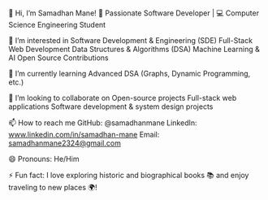 👋 Hi, I’m Samadhan Mane!
🚀 Passionate Software Developer | 💻 Computer Science Engineering Student

👀 I’m interested in
Software Development & Engineering (SDE)
Full-Stack Web Development
Data Structures & Algorithms (DSA)
Machine Learning & AI
Open Source Contributions

🌱 I’m currently learning
Advanced DSA (Graphs, Dynamic Programming, etc.)


💞️ I’m looking to collaborate on
Open-source projects
Full-stack web applications
Software development & system design projects

📫 How to reach me
GitHub: @samadhanmane
LinkedIn: www.linkedin.com/in/samadhan-mane
Email: samadhanmane2324@gmail.com

😄 Pronouns:
He/Him

⚡ Fun fact:
I love exploring historic and biographical books 📚 and enjoy traveling to new places 🌍!

